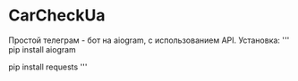 # CarCheckUa
Простой телеграм - бот на aiogram, с использованием API.
Установка:
'''
pip install aiogram

pip install requests
'''
